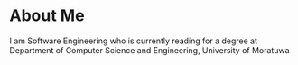 # About Me

I am Software Engineering who is currently reading for a degree 
at Department of Computer Science and Engineering, University of Moratuwa
